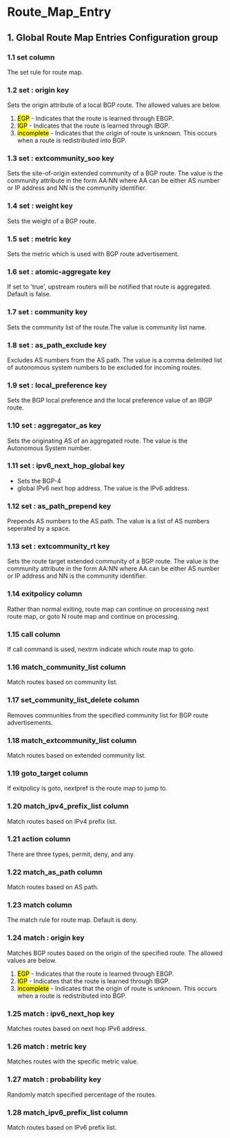 # Route_Map_Entry

## 1. Global Route Map Entries Configuration group

### 1.1 set column

The set rule for route map.

### 1.2 set : origin key

Sets the origin attribute of a local BGP route. The allowed values are below.

1. <mark>EGP</mark> - Indicates that the route is learned through EBGP.
1. <mark>IGP</mark> - Indicates that the route is learned through IBGP.
1. <mark>incomplete</mark> - Indicates that the origin of route is unknown. This
occurs when a route is redistributed into BGP.

### 1.3 set : extcommunity_soo key

Sets the site-of-origin extended community of a BGP route. The value is the
community attribute in the form AA:NN where AA can be either AS number or IP
address and NN is the community identifier.

### 1.4 set : weight key

Sets the weight of a BGP route.

### 1.5 set : metric key

Sets the metric which is used with BGP route advertisement.

### 1.6 set : atomic-aggregate key

If set to 'true', upstream routers will be notified that route is aggregated.
Default is false.

### 1.7 set : community key

Sets the community list of the route.The value is community list name.

### 1.8 set : as_path_exclude key

Excludes AS numbers from the AS path. The value is a comma delimited list of
autonomous system numbers to be excluded for incoming routes.

### 1.9 set : local_preference key

Sets the BGP local preference and the local preference value of an IBGP route.

### 1.10 set : aggregator_as key

Sets the originating AS of an aggregated route. The value is the Autonomous
System  number.

### 1.11 set : ipv6_next_hop_global key

+ Sets the BGP-4
+ global IPv6 next hop address. The value is the IPv6 address.

### 1.12 set : as_path_prepend key

Prepends AS numbers to the AS path. The value is a list of AS numbers seperated
by a space.

### 1.13 set : extcommunity_rt key

Sets the route target extended community of a BGP route. The value is the
community attribute in the form AA:NN where AA can be either AS number or IP
address and NN is the community identifier.

### 1.14 exitpolicy column

Rather than normal exiting, route map can continue on processing next route map,
or goto N route map and continue on processing.

### 1.15 call column

If call command is used, nextrm indicate which route map to goto.

### 1.16 match_community_list column

Match routes based on community list.

### 1.17 set_community_list_delete column

Removes communities from the specified community list for BGP route
advertisements.

### 1.18 match_extcommunity_list column

Match routes based on extended community list.

### 1.19 goto_target column

If exitpolicy is goto, nextpref is the route map to jump to.

### 1.20 match_ipv4_prefix_list column

Match routes based on IPv4 prefix list.

### 1.21 action column

There are three types, permit, deny, and any.

### 1.22 match_as_path column

Match routes based on AS path.

### 1.23 match column

The match rule for route map. Default is deny.

### 1.24 match : origin key

Matches BGP routes based on the origin of the specified route. The allowed
values are below.

1. <mark>EGP</mark> - Indicates that the route is learned through EBGP.
1. <mark>IGP</mark> - Indicates that the route is learned through IBGP.
1. <mark>incomplete</mark> - Indicates that the origin of route is unknown. This
occurs when a route is redistributed into BGP.

### 1.25 match : ipv6_next_hop key

Matches routes based on next hop IPv6 address.

### 1.26 match : metric key

Matches routes with the specific metric value.

### 1.27 match : probability key

Randomly match specified percentage of the routes.

### 1.28 match_ipv6_prefix_list column

Match routes based on IPv6 prefix list.

